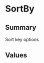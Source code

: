 <script setup>
import Basic from './demo/SortBy/Basic.vue'
</script>

# SortBy

## Summary

Sort key options

## Values

<DemoContainer>
  <Basic />
</DemoContainer>
